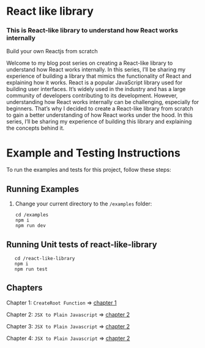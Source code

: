 # React like library
### This is React-like library to understand how React works internally
Build your own Reactjs from scratch

Welcome to my blog post series on creating a React-like library to understand how React works internally. In this series, I’ll be sharing my experience of building a library that mimics the functionality of React and explaining how it works.
React is a popular JavaScript library used for building user interfaces. It’s widely used in the industry and has a large community of developers contributing to its development. However, understanding how React works internally can be challenging, especially for beginners.
That’s why I decided to create a React-like library from scratch to gain a better understanding of how React works under the hood. In this series, I’ll be sharing my experience of building this library and explaining the concepts behind it.

# Example and Testing Instructions

To run the examples and tests for this project, follow these steps:

## Running Examples

1. Change your current directory to the `/examples` folder:
   ```shell
   cd /examples
   npm i
   npm run dev

## Running Unit tests of react-like-library

```shell
   cd /react-like-library
   npm i
   npm run test

```
## Chapters
Chapter 1: `CreateRoot Function` =>  [chapter 1](./chapters/chapter-1.md)

Chapter 2: `JSX to Plain Javascript` => [chapter 2](.chapter/chapter-2.md)

Chapter 3: `JSX to Plain Javascript` => [chapter 2](.chapter/chapter-3.md)

Chapter 4: `JSX to Plain Javascript` => [chapter 2](.chapter/chapter-4.md)
